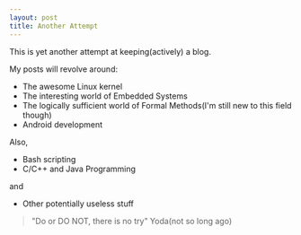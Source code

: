 ```yaml
---
layout: post
title: Another Attempt
---
```


This is yet another attempt at keeping(actively) a blog.

My posts will revolve around:

- The awesome Linux kernel
- The interesting world of Embedded Systems
- The logically sufficient world of Formal Methods(I'm still new to this field though)
- Android development

Also,

- Bash scripting
- C/C++ and Java Programming

and

- Other potentially useless stuff

> "Do or DO NOT, there is no try"
> 	Yoda(not so long ago)
